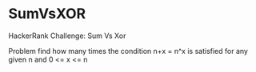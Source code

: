 # SumVsXOR
HackerRank Challenge: Sum Vs Xor

Problem find how many times 
the condition n+x = n^x is satisfied 
for any given n and 0 <= x <= n     
